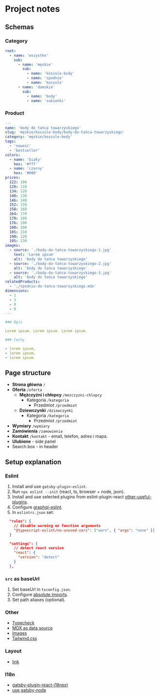 # Project notes

## Schemas

### Category

```yaml
root:
  - name: 'wszystko'
    sub:
      - name: 'męskie'
        sub:
          - name: 'koszule-body'
          - name: 'spodnie'
          - name: 'koszule'
      - name: 'damskie'
        sub:
          - name: 'body'
          - name: 'sukienki'
```

### Product

```yaml
---
name: 'body do tańca towarzyskiego'
slug: 'męskie/koszule-body/body-do-tańca-towarzyskiego'
category: 'męskie/koszule-body'
tags:
  - 'nowość'
  - 'bestseller'
colors:
  - name: 'biały'
    hex: '#fff'
  - name: 'czarny'
    hex: '#000'
prices:
  122: 100
  128: 110
  134: 120
  140: 130
  146: 140
  152: 150
  158: 160
  164: 170
  170: 180
  176: 190
  180: 200
  185: 210
  190: 220
  195: 230
images:
  - source: './body-do-tańca-towarzyskiego-1.jpg'
    text: 'Lorem ipsum'
    alt: 'body do tańca towarzyskiego'
  - source: './body-do-tańca-towarzyskiego-2.jpg'
    alt: 'body do tańca towarzyskiego'
  - source: './body-do-tańca-towarzyskiego-3.jpg'
    alt: 'body do tańca towarzyskiego'
relatedProducts:
  - './spodnie-do-tańca-towarzyskiego.mdx'
dimensions:
  - 1
  - 3
  - 8
  - 9
---

### Opis

Lorem ipsum. Lorem ipsum. Lorem ipsum.

### Cechy

- lorem ipsum,
- lorem ipsum,
- lorem ipsum.
```

## Page structure

- **Strona główna** `/`
- **Oferta** `/oferta`
  - **Mężczyźni i chłopcy** `/mezczyzni-chlopcy`
    - Kategoria `/kategoria`
      - Przedmiot `/przedmiot`
  - **Dziewczynki** `/dziewczynki`
    - Kategoria `/kategoria`
      - Przedmiot `/przedmiot`
- **Wymiary** `/wymiary`
- **Zamówienia** `/zamowienia`
- **Kontakt** `/kontakt` - email, telefon, adres i mapa.
- **Ulubione** - side panel
- Search box - in header

## Setup explanation

### Eslint

1. Install and use `gatsby-plugin-eslint`.
1. Run `npx eslint --init` (react, ts, browser + node, json).
1. Install and use selected plugins from eslint-plugin-react [other-useful-plugins](https://www.npmjs.com/package/eslint-plugin-react#other-useful-plugins).
1. Configure [graphql-eslint](https://www.gatsbyjs.com/docs/how-to/local-development/graphql-typegen/#graphql-eslint).
1. In `eslintrc.json` set:

```json
  "rules": {
    // disable warning on function arguments
    "@typescript-eslint/no-unused-vars": ["warn", { "args": "none" }]
  }

  "settings": {
    // detect react version
    "react": {
      "version": "detect"
    }
  },
```

### `src` as baseUrl

1. Set baseUrl in `tsconfig.json`.
1. Configure [absolute imports](https://www.gatsbyjs.com/docs/how-to/custom-configuration/add-custom-webpack-config/#absolute-imports).
1. Set path aliases (optional).

### Other

- [Typecheck](https://www.gatsbyjs.com/plugins/gatsby-plugin-ts-checker/?=ts%20checker)
- [MDX as data source](https://www.gatsbyjs.com/plugins/gatsby-plugin-mdx/?=gatsby-plugin-mdx)
- [Images](https://www.gatsbyjs.com/plugins/gatsby-plugin-image/?=gatsby%20image)
- [Tailwind.css](https://tailwindcss.com/docs/guides/gatsby)

### Layout

- [link](https://www.gatsbyjs.com/docs/how-to/routing/layout-components/#how-to-prevent-layout-components-from-unmounting)

### I18n

- [gatsby-plugin-react-i18next](https://www.gatsbyjs.com/plugins/gatsby-plugin-react-i18next/)
- [use gatsby-node](https://github.com/microapps/gatsby-plugin-react-i18next/issues/129)
